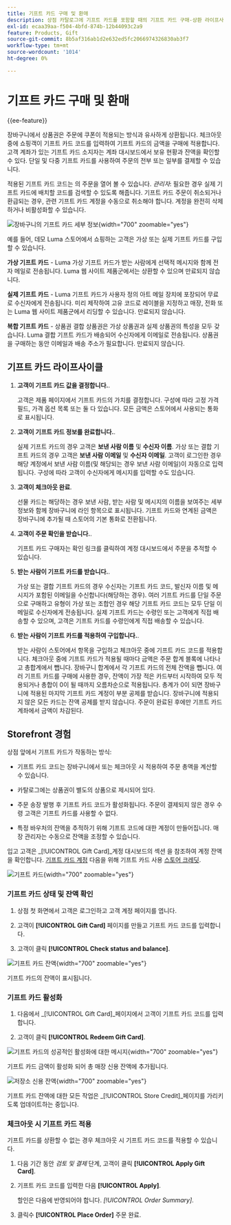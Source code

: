 ```yaml
---
title: 기프트 카드 구매 및 환매
description: 상점 카탈로그에 기프트 카드를 포함할 때의 기프트 카드 구매-상환 라이프사이클에 대해 알아봅니다.
exl-id: ecaa39aa-f504-4bfd-874b-12b44093c2a9
feature: Products, Gift
source-git-commit: 8b5af316ab1d2e632ed5fc2066974326830ab3f7
workflow-type: tm+mt
source-wordcount: '1014'
ht-degree: 0%

---
```


# 기프트 카드 구매 및 환매

{{ee-feature}}

장바구니에서 상품권은 주문에 쿠폰이 적용되는 방식과 유사하게 상환됩니다. 체크아웃 중에 쇼핑객이 기프트 카드 코드를 입력하여 기프트 카드의 금액을 구매에 적용합니다. 고객 계좌가 있는 기프트 카드 소지자는 계좌 대시보드에서 보유 현황과 잔액을 확인할 수 있다. 단일 및 다중 기프트 카드를 사용하여 주문의 전부 또는 일부를 결제할 수 있습니다.

적용된 기프트 카드 코드는 의 주문을 열어 볼 수 있습니다. _관리자_: 필요한 경우 실제 기프트 카드에 배치할 코드를 검색할 수 있도록 해줍니다. 기프트 카드 주문이 취소되거나 환급되는 경우, 관련 기프트 카드 계정을 수동으로 취소해야 합니다. 계정을 완전히 삭제하거나 비활성화할 수 있습니다.

![장바구니의 기프트 카드 세부 정보](./assets/storefront-gift-card-order-customer-account.png){width="700" zoomable="yes"}

예를 들어, 데모 Luma 스토어에서 쇼핑하는 고객은 가상 또는 실제 기프트 카드를 구입할 수 있습니다.

**가상 기프트 카드** - Luma 가상 기프트 카드가 받는 사람에게 선택적 메시지와 함께 전자 메일로 전송됩니다. Luma 웹 사이트 제품군에서는 상환할 수 있으며 만료되지 않습니다.

**실제 기프트 카드** - Luma 기프트 카드가 사용자 정의 아트 메일 장치에 포장되어 무료로 수신자에게 전송됩니다. 미리 제작하여 고유 코드로 레이블을 지정하고 매장, 전화 또는 Luma 웹 사이트 제품군에서 리딩할 수 있습니다. 만료되지 않습니다.

**복합 기프트 카드** - 상품권 결합 상품권은 가상 상품권과 실제 상품권의 특성을 모두 갖습니다. Luma 결합 기프트 카드가 배송되어 수신자에게 이메일로 전송됩니다. 상품권을 구매하는 동안 이메일과 배송 주소가 필요합니다. 만료되지 않습니다.

## 기프트 카드 라이프사이클

1. **고객이 기프트 카드 값을 결정합니다.**.

   고객은 제품 페이지에서 기프트 카드의 가치를 결정합니다. 구성에 따라 고정 가격 필드, 가격 옵션 목록 또는 둘 다 있습니다. 모든 금액은 스토어에서 사용되는 통화로 표시됩니다.

1. **고객이 기프트 카드 정보를 완료합니다.**.

   실제 기프트 카드의 경우 고객은 **보낸 사람 이름** 및 **수신자 이름**. 가상 또는 결합 기프트 카드의 경우 고객은 **보낸 사람 이메일** 및 **수신자 이메일**. 고객이 로그인한 경우 해당 계정에서 보낸 사람 이름(및 해당되는 경우 보낸 사람 이메일)이 자동으로 입력됩니다. 구성에 따라 고객이 수신자에게 메시지를 입력할 수도 있습니다.

1. **고객이 체크아웃 완료**.

   선물 카드는 해당하는 경우 보낸 사람, 받는 사람 및 메시지의 이름을 보여주는 세부 정보와 함께 장바구니에 라인 항목으로 표시됩니다. 기프트 카드와 연계된 금액은 장바구니에 추가될 때 스토어의 기본 통화로 전환됩니다.

1. **고객이 주문 확인을 받습니다.**.

   기프트 카드 구매자는 확인 링크를 클릭하여 계정 대시보드에서 주문을 추적할 수 있습니다.

1. **받는 사람이 기프트 카드를 받습니다.**.

   가상 또는 결합 기프트 카드의 경우 수신자는 기프트 카드 코드, 발신자 이름 및 메시지가 포함된 이메일을 수신합니다(해당하는 경우). 여러 기프트 카드를 단일 주문으로 구매하고 유형이 가상 또는 조합인 경우 해당 기프트 카드 코드는 모두 단일 이메일로 수신자에게 전송됩니다. 실제 기프트 카드는 수령인 또는 고객에게 직접 배송할 수 있으며, 고객은 기프트 카드를 수령인에게 직접 배송할 수 있습니다.

1. **받는 사람이 기프트 카드를 적용하여 구입합니다.**.

   받는 사람이 스토어에서 항목을 구입하고 체크아웃 중에 기프트 카드 코드를 적용합니다. 체크아웃 중에 기프트 카드가 적용될 때마다 금액은 주문 합계 블록에 나타나고 총합계에서 뺍니다. 장바구니 합계에서 각 기프트 카드의 전체 잔액을 뺍니다. 여러 기프트 카드를 구매에 사용한 경우, 잔액이 가장 적은 카드부터 시작하여 모두 적용되거나 총합이 0이 될 때까지 오름차순으로 적용됩니다. 총계가 0이 되면 장바구니에 적용된 마지막 기프트 카드 계정이 부분 공제를 받습니다. 장바구니에 적용되지 않은 모든 카드는 잔액 공제를 받지 않습니다. 주문이 완료된 후에만 기프트 카드 계좌에서 금액이 차감된다.

## Storefront 경험

상점 앞에서 기프트 카드가 작동하는 방식:

- 기프트 카드 코드는 장바구니에서 또는 체크아웃 시 적용하여 주문 총액을 계산할 수 있습니다.

- 카탈로그에는 상품권이 별도의 상품으로 제시되어 있다.

- 주문 송장 발행 후 기프트 카드 코드가 활성화됩니다. 주문이 결제되지 않은 경우 수령 고객은 기프트 카드를 사용할 수 없다.

- 특정 바우처의 잔액을 추적하기 위해 기프트 코드에 대한 계정이 만들어집니다. 매장 관리자는 수동으로 잔액을 조정할 수 있습니다.

입고 고객은 _[!UICONTROL Gift Card]_계정 대시보드의 섹션 을 참조하여 계정 잔액을 확인합니다. [기프트 카드 계정](product-gift-card-accounts.md) 다음을 위해 기프트 카드 사용 [스토어 크레딧](../customers/store-credit-using.md).

![기프트 카드](./assets/account-dashboard-gift-card.png){width="700" zoomable="yes"}

### 기프트 카드 상태 및 잔액 확인

1. 상점 첫 화면에서 고객은 로그인하고 고객 계정 페이지를 엽니다.

1. 고객이 **[!UICONTROL Gift Card]** 페이지를 만들고 기프트 카드 코드를 입력합니다.

1. 고객이 클릭 **[!UICONTROL Check status and balance]**.

![기프트 카드 잔액](./assets/gift-balance.png){width="700" zoomable="yes"}

기프트 카드의 잔액이 표시됩니다.

### 기프트 카드 활성화

1. 다음에서 _[!UICONTROL Gift Card]_페이지에서 고객이 기프트 카드 코드를 입력합니다.

1. 고객이 클릭 **[!UICONTROL Redeem Gift Card]**.

![기프트 카드의 성공적인 활성화에 대한 메시지](./assets/gift-redeemed-balance.png){width="700" zoomable="yes"}

기프트 카드 금액이 활성화 되어 총 매장 신용 잔액에 추가됩니다.

![저장소 신용 잔액](./assets/store-credit.png){width="700" zoomable="yes"}

기프트 카드 잔액에 대한 모든 작업은 _[!UICONTROL Store Credit]_페이지를 가리키도록 업데이트하는 중입니다.

### 체크아웃 시 기프트 카드 적용

기프트 카드를 상환할 수 없는 경우 체크아웃 시 기프트 카드 코드를 적용할 수 있습니다.

1. 다음 기간 동안 _검토 및 결제_ 단계, 고객이 클릭 **[!UICONTROL Apply Gift Card]**.

1. 기프트 카드 코드를 입력한 다음 **[!UICONTROL Apply]**.

   할인은 다음에 반영되어야 합니다. _[!UICONTROL Order Summary]_.

1. 클릭수 **[!UICONTROL Place Order]** 주문 완료.
